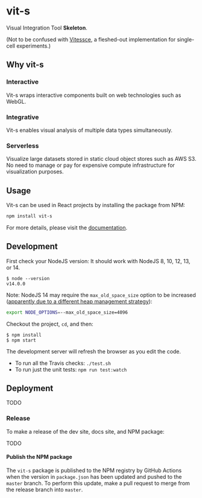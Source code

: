 # vit-s

Visual Integration Tool __Skeleton__.

(Not to be confused with [Vitessce](https://github.com/vitessce/vitessce), a fleshed-out implementation for single-cell experiments.)

## Why vit-s

### Interactive

Vit-s wraps interactive components built on web technologies such as WebGL.

### Integrative

Vit-s enables visual analysis of multiple data types simultaneously.

### Serverless

Visualize large datasets stored in static cloud object stores such as AWS S3. No need to manage or pay for expensive compute infrastructure for visualization purposes.

## Usage

Vit-s can be used in React projects by installing the package from NPM:

```sh
npm install vit-s
```

For more details, please visit the [documentation](http://vit-s.io/docs/).

## Development

First check your NodeJS version: It should work with NodeJS 8, 10, 12, 13, or 14.
```
$ node --version
v14.0.0
```

Note: NodeJS 14 may require the `max_old_space_size` option to be increased ([apparently due to a different heap management strategy](https://stackoverflow.com/a/59572966)):
```sh
export NODE_OPTIONS=--max_old_space_size=4096
```

Checkout the project, `cd`, and then:

```
$ npm install
$ npm start
```

The development server will refresh the browser as you edit the code.

- To run all the Travis checks: `./test.sh`
- To run just the unit tests: `npm run test:watch`

## Deployment

TODO


### Release

To make a release of the dev site, docs site, and NPM package:

TODO


#### Publish the NPM package

The `vit-s` package is published to the NPM registry by GitHub Actions when the version in `package.json` has been updated and pushed to the `master` branch. To perform this update, make a pull request to merge from the release branch into `master`.